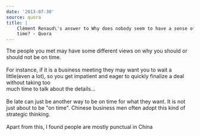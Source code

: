 ```yaml
---
date: '2013-07-30'
source: quora
title: |
    Clément Renaud\'s answer to Why does nobody seem to have a sense of
    time? - Quora
---
```


The people you met may have some different views on why you should or
should not be on time.\
\
For instance, if it is a business meeting they may want you to wait a
little(even a lot), so you get impatient and eager to quickly finalize a
deal without taking too\
much time to talk about the details\...\
\
Be late can just be another way to be on time for what they want. It is
not just about to be \"on time\". Chinese business men often adopt this
kind of strategic thinking.\
\
Apart from this, I found people are mostly punctual in China
